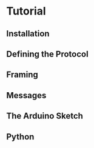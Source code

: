 # Tutorial

## Installation

## Defining the Protocol

## Framing

## Messages

## The Arduino Sketch

## Python
